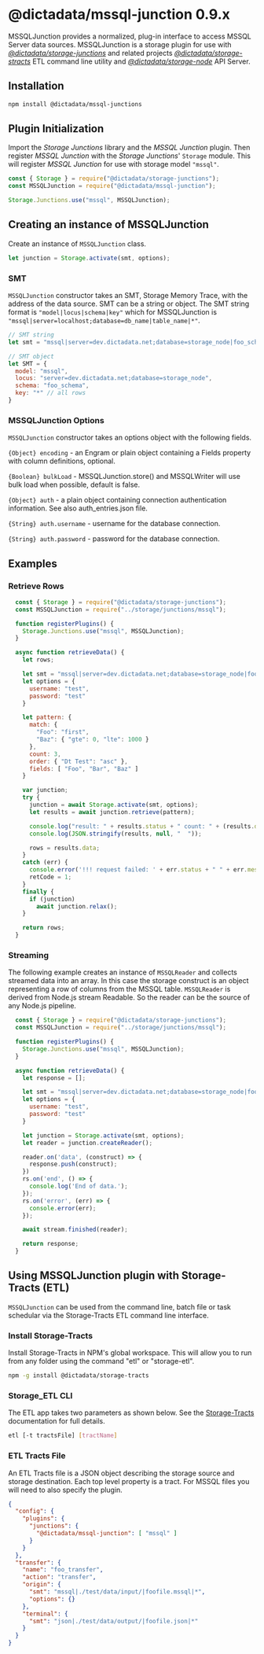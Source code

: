 # @dictadata/mssql-junction 0.9.x

MSSQLJunction provides a normalized, plug-in interface to access MSSQL Server data sources.  MSSQLJunction is a storage plugin for use with [_@dictadata/storage-junctions_](https://github.com/dictadata/storage-junctions) and related projects [_@dictadata/storage-stracts_](https://github.com/dictadata/storage-tracts) ETL command line utility and [_@dictadata/storage-node_](https://github.com/dictadata/storage-node) API Server.

## Installation

```bash
npm install @dictadata/mssql-junctions
```

## Plugin Initialization

Import the _Storage Junctions_ library and the _MSSQL Junction_ plugin.  Then register _MSSQL Junction_ with the _Storage Junctions_' `Storage` module. This will register _MSSQL Junction_ for use with storage model `"mssql"`.

```javascript
const { Storage } = require("@dictadata/storage-junctions");
const MSSQLJunction = require("@dictadata/mssql-junction");

Storage.Junctions.use("mssql", MSSQLJunction);
```

## Creating an instance of MSSQLJunction

Create an instance of `MSSQLJunction` class.

```javascript
let junction = Storage.activate(smt, options);
```

### SMT

`MSSQLJunction` constructor takes an SMT, Storage Memory Trace, with the address of the data source. SMT can be a string or object. The SMT string format is `"model|locus|schema|key"` which for MSSQLJunction is `"mssql|server=localhost;database=db_name|table_name|*"`.

```javascript
// SMT string
let smt = "mssql|server=dev.dictadata.net;database=storage_node|foo_schema|=Foo"

// SMT object
let SMT = {
  model: "mssql",
  locus: "server=dev.dictadata.net;database=storage_node",
  schema: "foo_schema",
  key: "*" // all rows
}
```

### MSSQLJunction Options

`MSSQLJunction` constructor takes an options object with the following fields.

`{Object} encoding` - an Engram or plain object containing a Fields property with column definitions, optional.

`{Boolean} bulkLoad` - MSSQLJunction.store() and MSSQLWriter will use bulk load when possible, default is false.

`{Object} auth` - a plain object containing connection authentication information. See also auth_entries.json file.

`{String} auth.username` - username for the database connection.

`{String} auth.password` - password for the database connection.

## Examples

### Retrieve Rows

```javascript
  const { Storage } = require("@dictadata/storage-junctions");
  const MSSQLJunction = require("../storage/junctions/mssql");

  function registerPlugins() {
    Storage.Junctions.use("mssql", MSSQLJunction);
  }

  async function retrieveData() {
    let rows;

    let smt = "mssql|server=dev.dictadata.net;database=storage_node|foo_schema|=Foo"
    let options = {
      username: "test",
      password: "test"
    }

    let pattern: {
      match: {
        "Foo": "first",
        "Baz": { "gte": 0, "lte": 1000 }
      },
      count: 3,
      order: { "Dt Test": "asc" },
      fields: [ "Foo", "Bar", "Baz" ]
    }

    var junction;
    try {
      junction = await Storage.activate(smt, options);
      let results = await junction.retrieve(pattern);

      console.log("result: " + results.status + " count: " + (results.data ? results.data.length : 0));
      console.log(JSON.stringify(results, null, "  "));

      rows = results.data;
    }
    catch (err) {
      console.error('!!! request failed: ' + err.status + " " + err.message);
      retCode = 1;
    }
    finally {
      if (junction)
        await junction.relax();
    }

    return rows;
  }
```

### Streaming

The following example creates an instance of `MSSQLReader` and collects streamed data into an array. In this case the storage construct is an object representing a row of columns from the MSSQL table. `MSSQLReader` is derived from Node.js stream Readable. So the reader can be the source of any Node.js pipeline.

```javascript
  const { Storage } = require("@dictadata/storage-junctions");
  const MSSQLJunction = require("../storage/junctions/mssql");

  function registerPlugins() {
    Storage.Junctions.use("mssql", MSSQLJunction);
  }

  async function retrieveData() {
    let response = [];

    let smt = "mssql|server=dev.dictadata.net;database=storage_node|foo_schema|=Foo"
    let options = {
      username: "test",
      password: "test"
    }

    let junction = Storage.activate(smt, options);
    let reader = junction.createReader();

    reader.on('data', (construct) => {
      response.push(construct);
    })
    rs.on('end', () => {
      console.log('End of data.');
    });
    rs.on('error', (err) => {
      console.error(err);
    });

    await stream.finished(reader);

    return response;
  }
```

## Using MSSQLJunction plugin with Storage-Tracts (ETL)

`MSSQLJunction` can be used from the command line, batch file or task schedular via the Storage-Tracts ETL command line interface.

### Install Storage-Tracts

Install Storage-Tracts in NPM's global workspace. This will allow you to run from any folder using the command "etl" or "storage-etl".

```bash
npm -g install @dictadata/storage-tracts
```

### Storage_ETL CLI

The ETL app takes two parameters as shown below. See the [Storage-Tracts](https://github.com/dictadata/storage-tracts) documentation for full details.

```bash
etl [-t tractsFile] [tractName]
```

### ETL Tracts File

An ETL Tracts file is a JSON object describing the storage source and storage destination. Each top level property is a tract. For MSSQL files you will need to also specify the plugin.

```json
{
  "config": {
    "plugins": {
      "junctions": {
        "@dictadata/mssql-junction": [ "mssql" ]
      }
    }
  },
  "transfer": {
    "name": "foo_transfer",
    "action": "transfer",
    "origin": {
      "smt": "mssql|./test/data/input/|foofile.mssql|*",
      "options": {}
    },
    "terminal": {
      "smt": "json|./test/data/output/|foofile.json|*"
    }
  }
}
```
